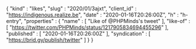{
  "kind" : "likes",
  "slug" : "2020/01/3ajxt",
  "client_id" : "https://indigenous.realize.be",
  "date" : "2020-01-16T20:26:00Z",
  "h" : "h-entry",
  "properties" : {
    "name" : [ "Like of @PHPMinds's tweet" ],
    "like-of" : [ "https://twitter.com/PHPMinds/status/1217905834694455296" ],
    "published" : [ "2020-01-16T20:26:00Z" ],
    "syndication" : [ "https://brid.gy/publish/twitter" ]
  }
}
